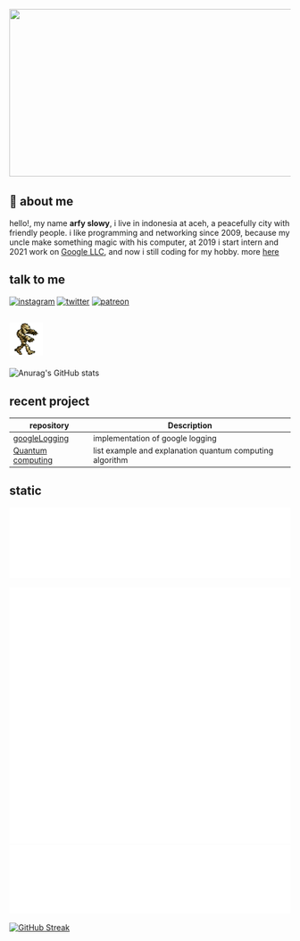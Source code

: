 <p align="center">
    <img src="https://64.media.tumblr.com/8c12f52cce92791877289a87b4c05f69/tumblr_p5jbg49pnp1qciqqno2_r1_640.gif" height="300" width="590"/>
<!--     <img src="https://i.pinimg.com/originals/cc/c6/0d/ccc60d69aca836db0e61f62783d16b41.gif" height="240" width="400"/> -->
</p>

## :boy: about me

hello!, my name **arfy slowy**, i live in indonesia at aceh, a peacefully city with friendly people. i like programming and networking since 2009, because my uncle make something magic with his computer, at 2019 i start intern and 2021 work on [Google LLC](https://about.google/?utm_source=google-ID&utm_medium=referral&utm_campaign=hp-footer&fg=1), and now i still coding for my hobby. more [here](https://raw.githubusercontent.com/slowy07/slowy07/main/slowy.svg)

## talk to me

[![instagram](https://img.shields.io/badge/Instagram-E4405F?style=for-the-badge&logo=instagram&logoColor=white)](https://www.instagram.com/arfy.slowy)
[![twitter](https://img.shields.io/badge/Twitter-1DA1F2?style=for-the-badge&logo=twitter&logoColor=white)](https://www.twitter.com/arfyslowy1)
[![patreon](https://img.shields.io/badge/Patreon-F96854?style=for-the-badge&logo=patreon&logoColor=white)](https://www.patreon.com/arfyslowy)

## [<img src="zombie.gif" width="60" height="60"/>](zombie.gif)

![Anurag's GitHub stats](https://github-readme-stats.vercel.app/api?username=slowy07&show_icons=true&theme=onedark)

## recent project

| repository                                                        | Description                                              |
| ----------------------------------------------------------------- | -------------------------------------------------------- |
| [googleLogging](https://github.com/slowy07/googleLogging)         | implementation of google logging                         |
| [Quantum computing](https://github.com/slowy07/quantum_computing) | list example and explanation quantum computing algorithm |


<!-- ## skills

![python](https://img.shields.io/badge/Python-16a085?style=for-the-badge&logo=Python&logoColor=white)
![dart](https://img.shields.io/badge/Dart-0175C2?style=for-the-badge&logo=dart&logoColor=white)
![java](https://img.shields.io/badge/Java-2980b9?style=for-the-badge&logo=Python&logoColor=white)
![javascript](https://img.shields.io/badge/JavaScript-323330?style=for-the-badge&logo=javascript&logoColor=F7DF1E)
![cplusplus](https://img.shields.io/badge/C%2B%2B-00599C?style=for-the-badge&logo=c%2B%2B&logoColor=white)
![assembly](https://img.shields.io/badge/Assembly-e67e22?style=for-the-badge&logo=AssemblyScript&logoColor=white)
<p align="center">
    <img src="https://img.icons8.com/stickers/50/000000/python.png"/>
    <img src="https://img.icons8.com/color/50/000000/c-plus-plus-logo.png"/>
    <img src="https://img.icons8.com/color/50/000000/c-programming.png"/>
    <img src="https://img.icons8.com/color/50/000000/dart.png"/>
    <img src="https://img.icons8.com/color/50/000000/java-coffee-cup-logo--v1.png"/>
    <img src="https://img.icons8.com/color/50/000000/tensorflow.png"/>
    <img src="https://img.icons8.com/fluency/50/000000/flutter.png"/>
    <img src="https://img.icons8.com/color/50/000000/figma--v1.png"/>
</p> -->

## static

![contrib](https://github.com/slowy07/slowy07/blob/acf960ecb465ede0cfb3c8a23207606283f944ea/contribution.svg)

![Metrics](github-metrics.svg)
![programminglanguage](programming.languages.svg)

[![GitHub Streak](http://github-readme-streak-stats.herokuapp.com?user=slowy07&theme=onedark&date_format=M%20j%5B%2C%20Y%5D&ring=DD2727)](https://git.io/streak-stats)
